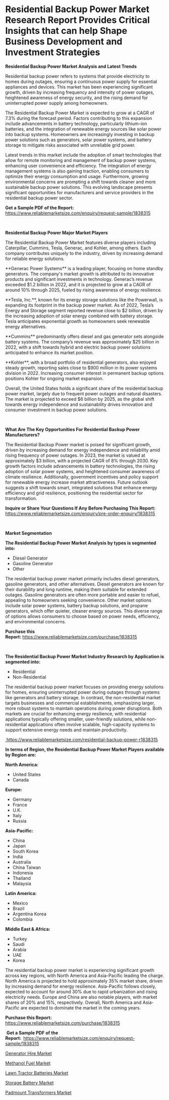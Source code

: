 <p><h1>Residential Backup Power Market Research Report Provides Critical Insights that can help Shape Business Development and Investment Strategies</h1></p><p><strong>Residential Backup Power Market Analysis and Latest Trends</strong></p>
<p><p>Residential backup power refers to systems that provide electricity to homes during outages, ensuring a continuous power supply for essential appliances and devices. This market has been experiencing significant growth, driven by increasing frequency and intensity of power outages, heightened awareness of energy security, and the rising demand for uninterrupted power supply among homeowners.</p><p>The Residential Backup Power Market is expected to grow at a CAGR of 7.3% during the forecast period. Factors contributing to this expansion include advancements in battery technology, particularly lithium-ion batteries, and the integration of renewable energy sources like solar power into backup systems. Homeowners are increasingly investing in backup power solutions such as generators, solar power systems, and battery storage to mitigate risks associated with unreliable grid power.</p><p>Latest trends in this market include the adoption of smart technologies that allow for remote monitoring and management of backup power systems, enhancing user convenience and efficiency. The integration of energy management systems is also gaining traction, enabling consumers to optimize their energy consumption and usage. Furthermore, growing environmental concerns are prompting a shift towards cleaner and more sustainable backup power solutions. This evolving landscape presents significant opportunities for manufacturers and service providers in the residential backup power sector.</p></p>
<p><strong>Get a Sample PDF of the Report:&nbsp;</strong> <a href="https://www.reliablemarketsize.com/enquiry/request-sample/1838315?utm_campaign=2008&utm_medium=2&utm_source=Github&utm_content=ia&utm_term=07042025&utm_id=residential-backup-power">https://www.reliablemarketsize.com/enquiry/request-sample/1838315</a></p>
<p>&nbsp;</p>
<p><strong>Residential Backup Power Major Market Players</strong></p>
<p><p>The Residential Backup Power Market features diverse players including Caterpillar, Cummins, Tesla, Generac, and Kohler, among others. Each company contributes uniquely to the industry, driven by increasing demand for reliable energy solutions.</p><p>**Generac Power Systems** is a leading player, focusing on home standby generators. The company's market growth is attributed to its innovative products and significant investments in technology. Generac’s revenue exceeded $1.2 billion in 2022, and it is projected to grow at a CAGR of around 10% through 2025, fueled by rising awareness of energy resilience.</p><p>**Tesla, Inc.**, known for its energy storage solutions like the Powerwall, is expanding its footprint in the backup power market. As of 2022, Tesla’s Energy and Storage segment reported revenue close to $2 billion, driven by the increasing adoption of solar energy combined with battery storage. Tesla anticipates exponential growth as homeowners seek renewable energy alternatives.</p><p>**Cummins** predominantly offers diesel and gas generator sets alongside battery systems. The company’s revenue was approximately $25 billion in 2022, with a shift towards hybrid and electric backup power solutions anticipated to enhance its market position.</p><p>**Kohler**, with a broad portfolio of residential generators, also enjoyed steady growth, reporting sales close to $900 million in its power systems division in 2022. Increasing consumer interest in permanent backup options positions Kohler for ongoing market expansion.</p><p>Overall, the United States holds a significant share of the residential backup power market, largely due to frequent power outages and natural disasters. The market is projected to exceed $6 billion by 2025, as the global shift towards energy independence and sustainability drives innovation and consumer investment in backup power solutions.</p></p>
<p>&nbsp;</p>
<p><strong>What Are The Key Opportunities For Residential Backup Power Manufacturers?</strong></p>
<p><p>The Residential Backup Power market is poised for significant growth, driven by increasing demand for energy independence and reliability amid rising frequency of power outages. In 2023, the market is valued at approximately $3 billion, with a projected CAGR of 8% through 2030. Key growth factors include advancements in battery technologies, the rising adoption of solar power systems, and heightened consumer awareness of climate resilience. Additionally, government incentives and policy support for renewable energy increase market attractiveness. Future outlook suggests a shift towards smart, integrated solutions that enhance energy efficiency and grid resilience, positioning the residential sector for transformation.</p></p>
<p><strong>Inquire or Share Your Questions If Any Before Purchasing This Report:</strong> <a href="https://www.reliablemarketsize.com/enquiry/pre-order-enquiry/1838315?utm_campaign=2008&utm_medium=2&utm_source=Github&utm_content=ia&utm_term=07042025&utm_id=residential-backup-power">https://www.reliablemarketsize.com/enquiry/pre-order-enquiry/1838315</a></p>
<p>&nbsp;</p>
<p><strong>Market Segmentation</strong></p>
<p><strong>The Residential Backup Power Market Analysis by types is segmented into:</strong></p>
<p><ul><li>Diesel Generator</li><li>Gasoline Generator</li><li>Other</li></ul></p>
<p><p>The residential backup power market primarily includes diesel generators, gasoline generators, and other alternatives. Diesel generators are known for their durability and long runtime, making them suitable for extended outages. Gasoline generators are often more portable and easier to refuel, appealing to homeowners seeking convenience. Other market options include solar power systems, battery backup solutions, and propane generators, which offer quieter, cleaner energy sources. This diverse range of options allows consumers to choose based on power needs, efficiency, and environmental concerns.</p></p>
<p><strong>Purchase this Report:&nbsp;</strong><a href="https://www.reliablemarketsize.com/purchase/1838315?utm_campaign=2008&utm_medium=2&utm_source=Github&utm_content=ia&utm_term=07042025&utm_id=residential-backup-power">https://www.reliablemarketsize.com/purchase/1838315</a></p>
<p>&nbsp;</p>
<p><strong>The Residential Backup Power Market Industry Research by Application is segmented into:</strong></p>
<p><ul><li>Residential</li><li>Non-Residential</li></ul></p>
<p><p>The residential backup power market focuses on providing energy solutions for homes, ensuring uninterrupted power during outages through systems like generators and battery storage. In contrast, the non-residential market targets businesses and commercial establishments, emphasizing larger, more robust systems to maintain operations during power disruptions. Both markets are crucial for enhancing energy resilience, with residential applications typically offering smaller, user-friendly solutions, while non-residential applications often involve scalable, high-capacity systems to support extensive energy needs and maintain productivity.</p></p>
<p><a href="https://www.reliablemarketsize.com/residential-backup-power-r1838315?utm_campaign=2008&utm_medium=2&utm_source=Github&utm_content=ia&utm_term=07042025&utm_id=residential-backup-power">&nbsp;https://www.reliablemarketsize.com/residential-backup-power-r1838315</a></p>
<p><strong>In terms of Region, the Residential Backup Power Market Players available by Region are:</strong></p>
<p>
    <p> <strong> North America: </strong>
        <ul>
            <li>United States</li>
            <li>Canada</li>
        </ul>
        </p> 
    <p> <strong> Europe: </strong>
        <ul>
            <li>Germany</li>
            <li>France</li>
            <li>U.K.</li>
            <li>Italy</li>
            <li>Russia</li>
        </ul>
        </p> 
    <p> <strong> Asia-Pacific: </strong>
        <ul>
            <li>China</li>
            <li>Japan</li>
            <li>South Korea</li>
            <li>India</li>
            <li>Australia</li>
            <li>China Taiwan</li>
            <li>Indonesia</li>
            <li>Thailand</li>
            <li>Malaysia</li>
        </ul>
        </p> 
    <p> <strong> Latin America: </strong>
        <ul>
            <li>Mexico</li>
            <li>Brazil</li>
            <li>Argentina Korea</li>
            <li>Colombia</li>
        </ul>
        </p> 
    <p> <strong> Middle East & Africa: </strong>
        <ul>
            <li>Turkey</li>
            <li>Saudi</li>
            <li>Arabia</li>
            <li>UAE</li>
            <li>Korea</li>
        </ul>
    </p>
    </p>
<p><p>The residential backup power market is experiencing significant growth across key regions, with North America and Asia-Pacific leading the charge. North America is projected to hold approximately 35% market share, driven by increasing demand for energy resilience. Asia-Pacific follows closely, expected to account for around 30% due to rapid urbanization and rising electricity needs. Europe and China are also notable players, with market shares of 20% and 15%, respectively. Overall, North America and Asia-Pacific are expected to dominate the market in the coming years.</p></p>
<p><strong>Purchase this Report: </strong><a href="https://www.reliablemarketsize.com/purchase/1838315?utm_campaign=2008&utm_medium=2&utm_source=Github&utm_content=ia&utm_term=07042025&utm_id=residential-backup-power">https://www.reliablemarketsize.com/purchase/1838315</a></p>
<p>&nbsp;<strong>Get a Sample PDF of the Report:&nbsp;&nbsp;</strong><a href="https://www.reliablemarketsize.com/enquiry/request-sample/1838315?utm_campaign=2008&utm_medium=2&utm_source=Github&utm_content=ia&utm_term=07042025&utm_id=residential-backup-power">https://www.reliablemarketsize.com/enquiry/request-sample/1838315</a></p>
<p><strong></strong></p>
<p><p><a href="https://github.com/ftnlewins/Market-Research-Report-List-1/blob/main/generator-hire-market.md?utm_campaign=2008&utm_medium=2&utm_source=Github&utm_content=ia&utm_term=07042025&utm_id=residential-backup-power">Generator Hire Market</a></p><p><a href="https://github.com/rempemelon5k/Market-Research-Report-List-1/blob/main/methanol-fuel-market.md?utm_campaign=2008&utm_medium=2&utm_source=Github&utm_content=ia&utm_term=07042025&utm_id=residential-backup-power">Methanol Fuel Market</a></p><p><a href="https://github.com/balbajagatr1/Market-Research-Report-List-1/blob/main/lawn-tractor-batteries-market.md?utm_campaign=2008&utm_medium=2&utm_source=Github&utm_content=ia&utm_term=07042025&utm_id=residential-backup-power">Lawn Tractor Batteries Market</a></p><p><a href="https://github.com/yardemuongz5/Market-Research-Report-List-1/blob/main/storage-battery-market.md?utm_campaign=2008&utm_medium=2&utm_source=Github&utm_content=ia&utm_term=07042025&utm_id=residential-backup-power">Storage Battery Market</a></p><p><a href="https://github.com/idranalexie/Market-Research-Report-List-1/blob/main/padmount-transformers-market.md?utm_campaign=2008&utm_medium=2&utm_source=Github&utm_content=ia&utm_term=07042025&utm_id=residential-backup-power">Padmount Transformers Market</a></p></p>